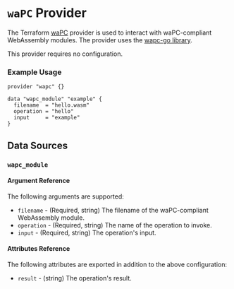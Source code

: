# `waPC` Provider

The Terraform [waPC](https://github.com/EvilSuperstars/terraform-provider-wapc) provider is used to interact with waPC-compliant WebAssembly modules.
The provider uses the [wapc-go library](https://github.com/wapc/wapc-go).

This provider requires no configuration.

### Example Usage

```hcl
provider "wapc" {}

data "wapc_module" "example" {
  filename  = "hello.wasm"
  operation = "hello"
  input     = "example"
}
```

## Data Sources

### `wapc_module`

#### Argument Reference

The following arguments are supported:

* `filename` - (Required, string) The filename of the waPC-compliant WebAssembly module.
* `operation` - (Required, string) The name of the operation to invoke.
* `input` - (Required, string) The operation's input.

#### Attributes Reference

The following attributes are exported in addition to the above configuration:

* `result` - (string) The operation's result.
